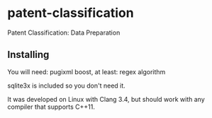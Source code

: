 patent-classification
=====================

Patent Classification: Data Preparation


Installing
----------

You will need:
  pugixml
  boost, at least:
    regex
    algorithm

sqlite3x is included so you don't need it.

It was developed on Linux with Clang 3.4, but should work with any compiler
that supports C++11.
